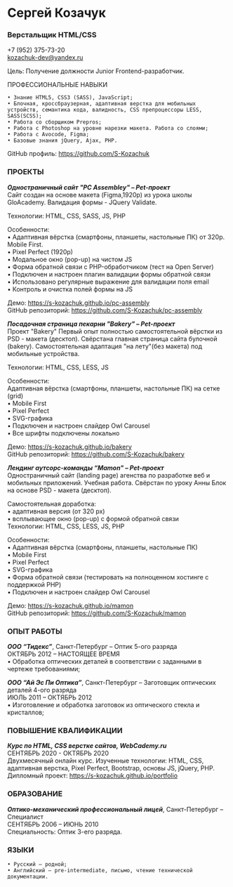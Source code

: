 # Сергей Козачук 
### Верстальщик HTML/CSS
+7 (952) 375-73-20  
kozachuk-dev@yandex.ru

Цель: Получение должности Junior Frontend-разработчик. 

ПРОФЕССИОНАЛЬНЫЕ НАВЫКИ

    • Знание HTML5‚ CSS3 (SASS), JavaScript;
    • Блочная, кроссбраузерная, адаптивная верстка для мобильных устройств, семантика кода, валидность, CSS препроцессоры LESS, SASS(SCSS);
    • Работа со сборщиком Prepros;
    • Работа с Photoshop на уровне нарезки макета. Работа со слоями; 
    • Работа с Avocode, Figma; 
    • Базовые знания jQuery, Ajax, PHP. 

GitHub профиль: https://github.com/S-Kozachuk  

  
### ПРОЕКТЫ
***Одностраничный сайт "PC Assembley" – Pet-проект***  
Сайт создан на основе макета (Figma,1920p) из урока школы GloAcademy. Валидация формы - JQuery Validate.

Технологии: HTML, CSS, SASS, JS, PHP

Особенности:  
    • Адаптивная вёрстка (смартфоны, планшеты, настольные ПК) от 320p. Mobile First.  
    • Pixel Perfect (1920p)  
    • Модальное окно (pop-up) на чистом JS  
    • Форма обратной связи с PHP-обработчиком (тест на Open Server)  
	• Подключен и настроен плагин валидации формы обратной связи  
	• Использовано регулярные выражение для валидации поля email  
	• Контроль и очистка полей формы на JS  

Демо: https://s-kozachuk.github.io/pc-assembly  
GitHub репозиторий: https://github.com/S-Kozachuk/pc-assembly  
  

***Посадочная страница пекарни "Bakery" – Pet-проект***  
Проект "Bakery"
Первый опыт полностью самостоятельной вёрстки из PSD - макета (десктоп). Свёрстана главная страница сайта булочной (bakery). 
Самостоятельная адаптация "на лету"(без макета) под мобильные устройства.

Технологии: HTML, CSS, LESS, JS

Особенности:  
Адаптивная вёрстка (смартфоны, планшеты, настольные ПК) на сетке (grid)  
   • Mobile First  
   • Pixel Perfect  
   • SVG-графика  
   • Подключен и настроен слайдер Owl Carousel  
   • Все шрифты подключены локально  
  
Демо: https://s-kozachuk.github.io/bakery     
GitHub репозиторий: https://github.com/S-Kozachuk/bakery    

  
***Лендинг аутсорс-команды “Mamon" – Pet-проект***  
Одностраничный сайт (landing page) агенства по разработке веб и мобильных приложений. Учебная работа. 
Свёрстан по уроку Анны Блок на основе PSD - макета (десктоп).

Самостоятельная доработка:  
   • адаптивная версия (от 320 px)  
   • всплывающее окно (pop-up) c формой обратной связи    
Технологии: HTML, CSS, LESS, JS, PHP    

Особенности:  
   • Адаптивная вёрстка (смартфоны, планшеты, настольные ПК)  
   • Mobile First  
   • Pixel Perfect  
   • SVG-графика  
   • Форма обратной связи (тестировать на полноценном хостинге с поддержкой PHP)  
   • Подключен и настроен слайдер Owl Carousel

Демо: https://s-kozachuk.github.io/mamon   
GitHub репозиторий: https://github.com/S-Kozachuk/mamon


### ОПЫТ РАБОТЫ
***ООО “Тидекс”***, Санкт-Петербург – Оптик 5-ого разряда  
ОКТЯБРЬ 2012  – НАСТОЯЩЕЕ ВРЕМЯ  
    • Обработка оптических деталей в соответствии с заданными в чертеже требованиями; 
    
***ООО “Ай Эс Пи Оптика”***, Санкт-Петербург – Заготовщик оптических деталей 4-ого разряда  
ИЮЛЬ 2011  – ОКТЯБРЬ 2012  
    • Изготовление и обработка заготовок из оптического стекла и кристаллов;
    
### ПОВЫШЕНИЕ КВАЛИФИКАЦИИ
***Курс по HTML, CSS верстке сайтов, WebCademy.ru***  
СЕНТЯБРЬ 2020 - ОКТЯБРЬ 2020  
Двухмесячный онлайн курс. Изученные технологии: HTML, CSS, адаптивная верстка, Pixel Perfect, Bootstrap, основы JS, jQuery, PHP.  
Дипломный проект: https://s-kozachuk.github.io/portfolio

### ОБРАЗОВАНИЕ
***Оптико-механический профессиональный лицей***, Санкт-Петербург – Специалист  
СЕНТЯБРЬ 2006 – ИЮНЬ 2010  
Специальность: Оптик 3-его разряда.

### ЯЗЫКИ
    • Русский — родной; 
    • Английский — pre-intermediate, письмо, чтение технической документации.

